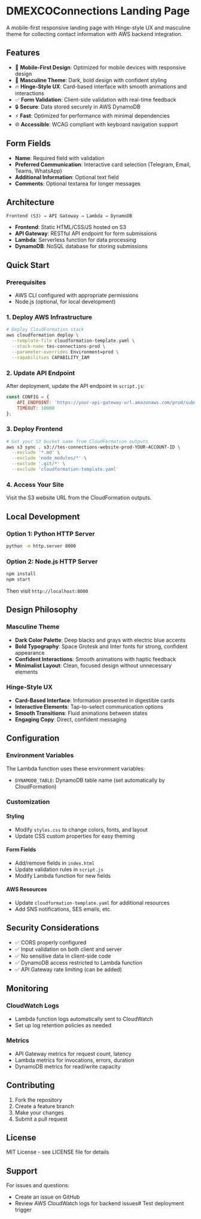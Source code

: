 # DMEXCOConnections Landing Page

A mobile-first responsive landing page with Hinge-style UX and masculine theme for collecting contact information with AWS backend integration.

## Features

- 📱 **Mobile-First Design**: Optimized for mobile devices with responsive design
- 🎨 **Masculine Theme**: Dark, bold design with confident styling
- 🔥 **Hinge-Style UX**: Card-based interface with smooth animations and interactions
- ✅ **Form Validation**: Client-side validation with real-time feedback
- 🔒 **Secure**: Data stored securely in AWS DynamoDB
- ⚡ **Fast**: Optimized for performance with minimal dependencies
- 🌐 **Accessible**: WCAG compliant with keyboard navigation support

## Form Fields

- **Name**: Required field with validation
- **Preferred Communication**: Interactive card selection (Telegram, Email, Teams, WhatsApp)
- **Additional Information**: Optional text field
- **Comments**: Optional textarea for longer messages

## Architecture

```
Frontend (S3) → API Gateway → Lambda → DynamoDB
```

- **Frontend**: Static HTML/CSS/JS hosted on S3
- **API Gateway**: RESTful API endpoint for form submissions
- **Lambda**: Serverless function for data processing
- **DynamoDB**: NoSQL database for storing submissions

## Quick Start

### Prerequisites

- AWS CLI configured with appropriate permissions
- Node.js (optional, for local development)

### 1. Deploy AWS Infrastructure

```bash
# Deploy CloudFormation stack
aws cloudformation deploy \
  --template-file cloudformation-template.yaml \
  --stack-name tes-connections-prod \
  --parameter-overrides Environment=prod \
  --capabilities CAPABILITY_IAM
```

### 2. Update API Endpoint

After deployment, update the API endpoint in `script.js`:

```javascript
const CONFIG = {
    API_ENDPOINT: 'https://your-api-gateway-url.amazonaws.com/prod/submit-contact',
    TIMEOUT: 10000
};
```

### 3. Deploy Frontend

```bash
# Get your S3 bucket name from CloudFormation outputs
aws s3 sync . s3://tes-connections-website-prod-YOUR-ACCOUNT-ID \
  --exclude '*.md' \
  --exclude 'node_modules/*' \
  --exclude '.git/*' \
  --exclude 'cloudformation-template.yaml'
```

### 4. Access Your Site

Visit the S3 website URL from the CloudFormation outputs.

## Local Development

### Option 1: Python HTTP Server

```bash
python -m http.server 8000
```

### Option 2: Node.js HTTP Server

```bash
npm install
npm start
```

Then visit `http://localhost:8000`

## Design Philosophy

### Masculine Theme
- **Dark Color Palette**: Deep blacks and grays with electric blue accents
- **Bold Typography**: Space Grotesk and Inter fonts for strong, confident appearance
- **Confident Interactions**: Smooth animations with haptic feedback
- **Minimalist Layout**: Clean, focused design without unnecessary elements

### Hinge-Style UX
- **Card-Based Interface**: Information presented in digestible cards
- **Interactive Elements**: Tap-to-select communication options
- **Smooth Transitions**: Fluid animations between states
- **Engaging Copy**: Direct, confident messaging

## Configuration

### Environment Variables

The Lambda function uses these environment variables:

- `DYNAMODB_TABLE`: DynamoDB table name (set automatically by CloudFormation)

### Customization

#### Styling
- Modify `styles.css` to change colors, fonts, and layout
- Update CSS custom properties for easy theming

#### Form Fields
- Add/remove fields in `index.html`
- Update validation rules in `script.js`
- Modify Lambda function for new fields

#### AWS Resources
- Update `cloudformation-template.yaml` for additional resources
- Add SNS notifications, SES emails, etc.

## Security Considerations

- ✅ CORS properly configured
- ✅ Input validation on both client and server
- ✅ No sensitive data in client-side code
- ✅ DynamoDB access restricted to Lambda function
- ✅ API Gateway rate limiting (can be added)

## Monitoring

### CloudWatch Logs
- Lambda function logs automatically sent to CloudWatch
- Set up log retention policies as needed

### Metrics
- API Gateway metrics for request count, latency
- Lambda metrics for invocations, errors, duration
- DynamoDB metrics for read/write capacity

## Contributing

1. Fork the repository
2. Create a feature branch
3. Make your changes
4. Submit a pull request

## License

MIT License - see LICENSE file for details

## Support

For issues and questions:
- Create an issue on GitHub
- Review AWS CloudWatch logs for backend issues# Test deployment trigger
